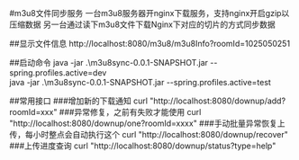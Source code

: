 #m3u8文件同步服务
一台m3u8服务器开nginx下载服务，支持nginx开启gzip以压缩数据
另一台通过读下m3u8文件下载Nginx下对应的切片的方式同步数据

##显示文件信息
http://localhost:8080/m3u8/m3u8Info?roomId=1025050251

##启动命令
java -jar .\m3u8sync-0.0.1-SNAPSHOT.jar --spring.profiles.active=dev  
java -jar .\m3u8sync-0.0.1-SNAPSHOT.jar --spring.profiles.active=test

##常用接口
###增加新的下载通知
curl "http://localhost:8080/downup/add?roomId=xxx"
###异常修复，之前有失败才能使用
curl "http://localhost:8080/downup/one?roomId=xxxx"
###手动批量异常恢复上传，每小时整点会自动执行这个
curl "http://localhost:8080/downup/recover"
###上传进度查询
curl "http://localhost:8080/downup/status?type=help"